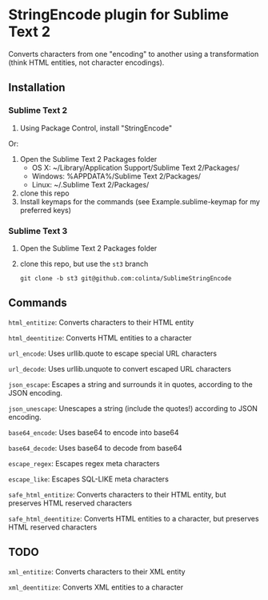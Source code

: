 StringEncode plugin for Sublime Text 2
======================================

Converts characters from one "encoding" to another using a transformation (think HTML entities, not character encodings).

Installation
------------

### Sublime Text 2

1. Using Package Control, install "StringEncode"

Or:

1. Open the Sublime Text 2 Packages folder
    - OS X: ~/Library/Application Support/Sublime Text 2/Packages/
    - Windows: %APPDATA%/Sublime Text 2/Packages/
    - Linux: ~/.Sublime Text 2/Packages/
2. clone this repo
3. Install keymaps for the commands (see Example.sublime-keymap for my preferred keys)

### Sublime Text 3

1. Open the Sublime Text 2 Packages folder
2. clone this repo, but use the `st3` branch

       git clone -b st3 git@github.com:colinta/SublimeStringEncode

Commands
--------

`html_entitize`: Converts characters to their HTML entity

`html_deentitize`: Converts HTML entities to a character

`url_encode`: Uses urllib.quote to escape special URL characters

`url_decode`: Uses urllib.unquote to convert escaped URL characters

`json_escape`: Escapes a string and surrounds it in quotes, according to the JSON encoding.

`json_unescape`: Unescapes a string (include the quotes!) according to JSON encoding.

`base64_encode`: Uses base64 to encode into base64

`base64_decode`: Uses base64 to decode from base64

`escape_regex`: Escapes regex meta characters

`escape_like`: Escapes SQL-LIKE meta characters

`safe_html_entitize`: Converts characters to their HTML entity, but preserves HTML reserved characters

`safe_html_deentitize`: Converts HTML entities to a character, but preserves HTML reserved characters

TODO
----

`xml_entitize`: Converts characters to their XML entity

`xml_deentitize`: Converts XML entities to a character
